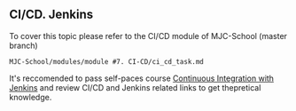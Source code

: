 ## CI/CD. Jenkins

To cover this topic please refer to the CI/CD module of MJC-School (master branch)
```
MJC-School/modules/module #7. CI-CD/ci_cd_task.md
```

It's reccomended to pass self-paces course [Continuous Integration with Jenkins](https://courses.epam.com/courses/course-v1:EPAM+CIJ+0819/about)
and review CI/CD and Jenkins related links to get thepretical knowledge.
